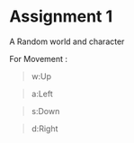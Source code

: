 # Assignment 1
 
 A Random world and character
 
 For Movement :
 
 > w:Up
 
 > a:Left
 
 > s:Down
 
 >d:Right

